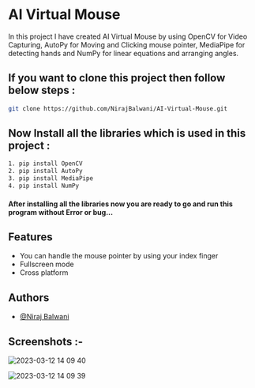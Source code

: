 
# AI Virtual Mouse

In this project I have created AI Virtual Mouse by using OpenCV for Video Capturing, AutoPy for Moving and Clicking mouse pointer, MediaPipe for detecting hands and NumPy for linear equations and arranging angles. 

## If you want to clone this project then follow below steps :

```bash
git clone https://github.com/NirajBalwani/AI-Virtual-Mouse.git
```
## Now Install all the libraries which is used in this project :

```bash
1. pip install OpenCV
2. pip install AutoPy
3. pip install MediaPipe
4. pip install NumPy
```
#### After installing all the libraries now you are ready to go and run this program without Error or bug...






## Features

- You can handle the mouse pointer by using your index finger
- Fullscreen mode
- Cross platform


## Authors

- [@Niraj Balwani](https://github.com/NirajBalwani)


## Screenshots :-

![2023-03-12 14 09 40](https://user-images.githubusercontent.com/121198008/224533880-a7b36cfd-4e82-4b8d-a916-30d45d733b01.jpg)


![2023-03-12 14 09 39](https://user-images.githubusercontent.com/121198008/224533930-467d13ca-bafb-4122-a493-107d95123d8d.jpg)


